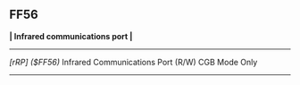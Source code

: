 ## FF56
__| Infrared communications port |__

---

_[rRP] ($FF56)_
Infrared Communications Port (R/W)
CGB Mode Only

---